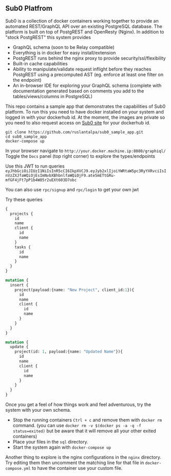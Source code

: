 Sub0 Platfrom
-------------
Sub0 is a collection of docker containers working together to provide an automated REST/GraphQL API over an existing PostgreSQL database.
The platform is built on top of PostgREST and OpenResty (Nginx).
In addition to "stock PostgREST" this system provides

 - GraphQL schema (soon to be Relay compatible)
 - Everything is in docker for easy install/extension
 - PostgREST runs behind the nginx proxy to provide security/ssl/flexibility
 - Built-in cache capabilities
 - Ability to manipulate/validate request inflight before they reaches PostgREST using a precomputed AST (eg. enforce at least one filter on the endpoint)
 - An in-browser IDE for exploring your GraphQL schema (complete with documentation generated based on comments you add to the tables/views/columns in PostgreSQL)


This repo contains a sample app that demonstrates the capabilities of Sub0 platform.
To run this you need to have docker installed on your system and logged in with your dockerhub id.
At the moment, the images are private so you need to also request access on [Sub0 site](http://graphqlapi.com) for your dockerhub id.

```shellscript
git clone https://github.com/ruslantalpa/sub0_sample_app.git
cd sub0_sample_app
docker-compose up
```

In your browser navigate to `http://your.docker.machine.ip:8080/graphiql/`
Toggle the `Docs` panel (top right corner) to explore the types/endpoints

Use this JWT to run queries `eyJhbGciOiJIUzI1NiIsInR5cCI6IkpXVCJ9.eyJyb2xlIjoiYWRtaW5pc3RyYXRvciIsInVzZXJfaWQiOjEsImNvbXBhbnlfaWQiOjF9.ate5mETtGRu-mfGF4jFt7pP1b4W85r2uEXt603D7obc`

You can also use `rpc/signup` and `rpc/login` to get your own jwt

Try these queries
```graphql
{
  projects {
    id
    name
    client {
      id
      name
    }
    tasks {
      id
      name
    }
  }
}
```

```graphql
mutation {
  insert {
    project(payload:{name: "New Project", client_id:1}){
      id
      name
      client {
        id
        name
      }
    }
  }
}
```

```graphql
mutation {
  update {
    project(id: 1, payload:{name: "Updated Name"}){
      id
      name
      client {
        id
        name
      }
    }
  }
}
```

Once you get a feel of how things work and feel adventurous,  try the system with your own schema. 

 - Stop the running containers `Ctrl + c` and remove them with `docker rm` command. (you can use `docker rm -v $(docker ps -a -q -f status=exited)` but be aware that it will remove all your other exited containers)
 - Place your files in the `sql` directory.
 - Start the system again with `docker-compose up`

Another thing to explore is the nginx configurations in the `nginx` directory. Try editing them then uncomment the matching line for that file in `docker-compose.yml` to have the container use your custom file.
